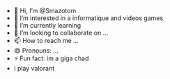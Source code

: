 - 👋 Hi, I’m @Smazotom
- 👀 I’m interested in a informatique and videos games
- 🌱 I’m currently learning 
- 💞️ I’m looking to collaborate on ...
- 📫 How to reach me ...
- 😄 Pronouns: ...
- ⚡ Fun fact: im a giga chad
- i play valorant 

<!---
Smazotom/Smazotom is a ✨ special ✨ repository because its `README.md` (this file) appears on your GitHub profile.
You can click the Preview link to take a look at your changes.
--->
